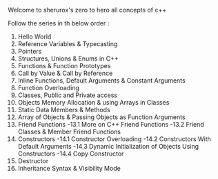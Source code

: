 Welcome to sherurox's zero to hero all concepts of c++ 

Follow the series in th below order :

1.  Hello World
2.  Reference Variables & Typecasting
3.  Pointers
4.  Structures, Unions & Enums in C++
5.  Functions & Function Prototypes
6.  Call by Value & Call by Reference
7.  Inline Functions, Default Arguments & Constant Arguments
8.  Function Overloading
9.  Classes, Public and Private access
10. Objects Memory Allocation & using Arrays in Classes
11. Static Data Members & Methods
12. Array of Objects & Passing Objects as Function Arguments
13. Friend Functions
-13.1 More on C++ Friend Functions
-13.2 Friend Classes & Member Friend Functions
14. Constructors 
-14.1 Constructor Overloading
-14.2 Constructors With Default Arguments
-14.3 Dynamic Initialization of Objects Using Constructors
-14.4 Copy Constructor
15. Destructor
16. Inheritance Syntax & Visibility Mode
